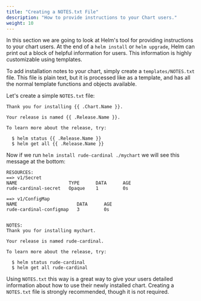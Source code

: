 ```yaml
---
title: "Creating a NOTES.txt File"
description: "How to provide instructions to your Chart users."
weight: 10
---
```


In this section we are going to look at Helm's tool for providing instructions to your chart users.
At the end of a `helm install` or `helm upgrade`, Helm can print out a block of helpful information
for users. This information is highly customizable using templates.

To add installation notes to your chart, simply create a `templates/NOTES.txt` file. This file is
plain text, but it is processed like as a template, and has all the normal template functions and
objects available.

Let's create a simple `NOTES.txt` file:

```text
Thank you for installing {{ .Chart.Name }}.

Your release is named {{ .Release.Name }}.

To learn more about the release, try:

  $ helm status {{ .Release.Name }}
  $ helm get all {{ .Release.Name }}

```

Now if we run `helm install rude-cardinal ./mychart` we will see this message at the bottom:

```text
RESOURCES:
==> v1/Secret
NAME                   TYPE      DATA      AGE
rude-cardinal-secret   Opaque    1         0s

==> v1/ConfigMap
NAME                      DATA      AGE
rude-cardinal-configmap   3         0s


NOTES:
Thank you for installing mychart.

Your release is named rude-cardinal.

To learn more about the release, try:

  $ helm status rude-cardinal
  $ helm get all rude-cardinal
```

Using `NOTES.txt` this way is a great way to give your users detailed information about how to use
their newly installed chart. Creating a `NOTES.txt` file is strongly recommended, though it is not
required.
